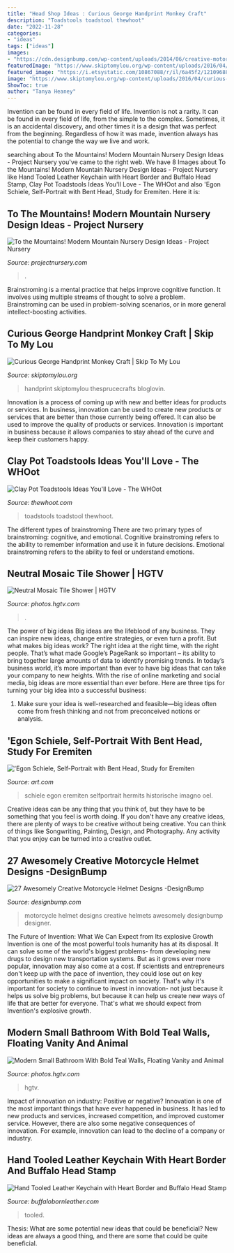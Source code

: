 ```yaml
---
title: "Head Shop Ideas : Curious George Handprint Monkey Craft"
description: "Toadstools toadstool thewhoot"
date: "2022-11-28"
categories:
- "ideas"
tags: ["ideas"]
images:
- "https://cdn.designbump.com/wp-content/uploads/2014/06/creative-motorcycle-helmets-024.jpg"
featuredImage: "https://www.skiptomylou.org/wp-content/uploads/2016/04/curious-george-monkey-craft-1.jpg"
featured_image: "https://i.etsystatic.com/10867088/r/il/6a45f2/1210968863/il_fullxfull.1210968863_ixsr.jpg"
image: "https://www.skiptomylou.org/wp-content/uploads/2016/04/curious-george-monkey-craft-1.jpg"
ShowToc: true
author: "Tanya Heaney"
---
```



Invention can be found in every field of life.
Invention is not a rarity. It can be found in every field of life, from the simple to the complex. Sometimes, it is an accidental discovery, and other times it is a design that was perfect from the beginning. Regardless of how it was made, invention always has the potential to change the way we live and work.

	

		
searching about To the Mountains! Modern Mountain Nursery Design Ideas - Project Nursery you've came to the right web. We have 8 Images about To the Mountains! Modern Mountain Nursery Design Ideas - Project Nursery like Hand Tooled Leather Keychain with Heart Border and Buffalo Head Stamp, Clay Pot Toadstools Ideas You&#039;ll Love - The WHOot and also &#039;Egon Schiele, Self-Portrait with Bent Head, Study for Eremiten. Here it is:
		
    
## To The Mountains! Modern Mountain Nursery Design Ideas - Project Nursery

<img loading=lazy src="https://projectnursery.com/wp-content/uploads/2018/09/Beckett’s-Adventure-Nursery.jpg" onerror="this.onerror=null;this.src='https://tse2.mm.bing.net/th?id=OIP.fZ0ymMBokvXAjs-g6w3zwgHaJ4&amp;pid=15.1';" alt="To the Mountains! Modern Mountain Nursery Design Ideas - Project Nursery">

_Source: projectnursery.com_

>. 

	

Brainstroming is a mental practice that helps improve cognitive function. It involves using multiple streams of thought to solve a problem. Brainstroming can be used in problem-solving scenarios, or in more general intellect-boosting activities.

    
## Curious George Handprint Monkey Craft | Skip To My Lou

<img loading=lazy src="https://www.skiptomylou.org/wp-content/uploads/2016/04/curious-george-monkey-craft-1.jpg" onerror="this.onerror=null;this.src='https://tse3.mm.bing.net/th?id=OIP.uI69S1LhEiSoT4prBIOoSwHaIR&amp;pid=15.1';" alt="Curious George Handprint Monkey Craft | Skip To My Lou">

_Source: skiptomylou.org_

>handprint skiptomylou thesprucecrafts bloglovin. 

	

Innovation is a process of coming up with new and better ideas for products or services. In business, innovation can be used to create new products or services that are better than those currently being offered. It can also be used to improve the quality of products or services. Innovation is important in business because it allows companies to stay ahead of the curve and keep their customers happy.

    
## Clay Pot Toadstools Ideas You&#039;ll Love - The WHOot

<img loading=lazy src="https://cdn.thewhoot.com/wp-content/uploads/2018/10/clay-pot-toadstool--1068x1424.jpg" onerror="this.onerror=null;this.src='https://tse1.mm.bing.net/th?id=OIP.qfGQXA_PvbszBXzGhSzfdwHaJ4&amp;pid=15.1';" alt="Clay Pot Toadstools Ideas You&#039;ll Love - The WHOot">

_Source: thewhoot.com_

>toadstools toadstool thewhoot. 

	

The different types of brainstroming
There are two primary types of brainstroming: cognitive, and emotional. Cognitive brainstroming refers to the ability to remember information and use it in future decisions. Emotional brainstroming refers to the ability to feel or understand emotions.

    
## Neutral Mosaic Tile Shower | HGTV

<img loading=lazy src="https://hgtvhome.sndimg.com/content/dam/images/hgtv/fullset/2013/7/11/4/RS_barbara-gilbert-brown-transitional-master-bathroom-shower_3x4.jpg.rend.hgtvcom.966.1288.suffix/1400981049795.jpeg" onerror="this.onerror=null;this.src='https://tse4.mm.bing.net/th?id=OIP.VHwoZwbSADXUaEMk9jRDhQHaJ4&amp;pid=15.1';" alt="Neutral Mosaic Tile Shower | HGTV">

_Source: photos.hgtv.com_

>. 

	

The power of big ideas
Big ideas are the lifeblood of any business. They can inspire new ideas, change entire strategies, or even turn a profit. But what makes big ideas work? The right idea at the right time, with the right people. That’s what made Google’s PageRank so important – its ability to bring together large amounts of data to identify promising trends.
In today’s business world, it’s more important than ever to have big ideas that can take your company to new heights. With the rise of online marketing and social media, big ideas are more essential than ever before. Here are three tips for turning your big idea into a successful business:

1) Make sure your idea is well-researched and feasible—big ideas often come from fresh thinking and not from preconceived notions or analysis.

    
## &#039;Egon Schiele, Self-Portrait With Bent Head, Study For Eremiten

<img loading=lazy src="https://imgc.artprintimages.com/img/print/egon-schiele-self-portrait-with-bent-head-study-for-eremiten-hermits_u-l-p13haa0.jpg?h=550&amp;p=0&amp;w=550&amp;background=fbfbfb" onerror="this.onerror=null;this.src='https://tse3.mm.bing.net/th?id=OIP.J2bIaRJIAje5b1gDrKcMDwAAAA&amp;pid=15.1';" alt="&#039;Egon Schiele, Self-Portrait with Bent Head, Study for Eremiten">

_Source: art.com_

>schiele egon eremiten selfportrait hermits historische imagno oel. 

	

Creative ideas can be any thing that you think of, but they have to be something that you feel is worth doing. If you don't have any creative ideas, there are plenty of ways to be creative without being creative. You can think of things like Songwriting, Painting, Design, and Photography. Any activity that you enjoy can be turned into a creative outlet.

    
## 27 Awesomely Creative Motorcycle Helmet Designs -DesignBump

<img loading=lazy src="https://cdn.designbump.com/wp-content/uploads/2014/06/creative-motorcycle-helmets-024.jpg" onerror="this.onerror=null;this.src='https://tse2.mm.bing.net/th?id=OIP.wIhKfMWvlWux_yYl8peiVgHaJo&amp;pid=15.1';" alt="27 Awesomely Creative Motorcycle Helmet Designs -DesignBump">

_Source: designbump.com_

>motorcycle helmet designs creative helmets awesomely designbump designer. 

	

The Future of Invention: What We Can Expect from Its explosive Growth
Invention is one of the most powerful tools humanity has at its disposal. It can solve some of the world's biggest problems- from developing new drugs to design new transportation systems. But as it grows ever more popular, innovation may also come at a cost. If scientists and entrepreneurs don't keep up with the pace of invention, they could lose out on key opportunities to make a significant impact on society.
That's why it's important for society to continue to invest in innovation- not just because it helps us solve big problems, but because it can help us create new ways of life that are better for everyone. That's what we should expect from Invention's explosive growth.

    
## Modern Small Bathroom With Bold Teal Walls, Floating Vanity And Animal

<img loading=lazy src="https://hgtvhome.sndimg.com/content/dam/images/hgtv/fullset/2016/8/19/0/Original-BPF_Paint-Colors-By-Room_Briny-Sherwin-Williams-Bathroom.jpg.rend.hgtvcom.966.1288.suffix/1471606501879.jpeg" onerror="this.onerror=null;this.src='https://tse1.mm.bing.net/th?id=OIP.bv4Sjv5ZoIHPLt3bl8CyAAHaJ4&amp;pid=15.1';" alt="Modern Small Bathroom With Bold Teal Walls, Floating Vanity and Animal">

_Source: photos.hgtv.com_

>hgtv. 

	

Impact of innovation on industry: Positive or negative?
Innovation is one of the most important things that have ever happened in business. It has led to new products and services, increased competition, and improved customer service. However, there are also some negative consequences of innovation. For example, innovation can lead to the decline of a company or industry.

    
## Hand Tooled Leather Keychain With Heart Border And Buffalo Head Stamp

<img loading=lazy src="https://i.etsystatic.com/10867088/r/il/6a45f2/1210968863/il_fullxfull.1210968863_ixsr.jpg" onerror="this.onerror=null;this.src='https://tse3.mm.bing.net/th?id=OIP.hZSedXaNa_Cnw8UnzSnY1gHaLo&amp;pid=15.1';" alt="Hand Tooled Leather Keychain with Heart Border and Buffalo Head Stamp">

_Source: buffalobornleather.com_

>tooled. 

	

Thesis: What are some potential new ideas that could be beneficial?
New ideas are always a good thing, and there are some that could be quite beneficial.

